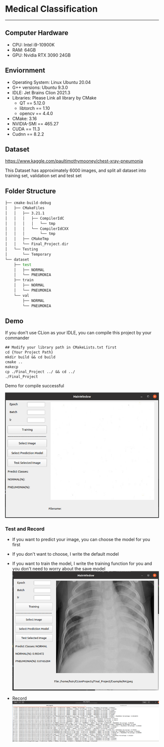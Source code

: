 # Medical Classification
****
## Computer Hardware
* CPU: Intel i9-10900K
* RAM: 64GB
* GPU: Nvidia RTX 3090 24GB

## Enviornment
* Operating System: Linux Ubuntu 20.04
* G++ versions: Ubuntu 9.3.0
* IDLE: Jet Brains Clion 2021.3
* Libraries: Please Link all library by CMake
  * QT == 5.12.0
  * libtorch == 1.10
  * opencv == 4.4.0
* CMake: 3.16
* NVIDIA-SMI == 465.27
* CUDA == 11.3
* Cudnn == 8.2.2

## Dataset 
https://www.kaggle.com/paultimothymooney/chest-xray-pneumonia

This Dataset has approximately 6000 images, and split all dataset into training set, validation set and test set

## Folder Structure
```asm
├── cmake-build-debug
│   ├── CMakeFiles
│   │   ├── 3.21.1
│   │   │   ├── CompilerIdC
│   │   │   │   └── tmp
│   │   │   └── CompilerIdCXX
│   │   │       └── tmp
│   │   ├── CMakeTmp
│   │   └── Final_Project.dir
│   └── Testing
│       └── Temporary
└── dataset
    ├── test
    │   ├── NORMAL
    │   └── PNEUMONIA
    ├── train
    │   ├── NORMAL
    │   └── PNEUMONIA
    └── val
        ├── NORMAL
        └── PNEUMONIA
```

## Demo
If you don't use CLion as your IDLE, 
you can compile this project by your commander

```cmd=
## Modify your library path in CMakeLists.txt first
cd {Your Project Path}
mkdir build && cd build
cmake ..
makecp
cp ./Final_Project ../ && cd ../
./Final_Project
```

Demo for compile successful

![image/Demo.png](image/Demo.png)

### Test and Record

* If you want to predict your image, you can choose the model for you first
* If you don't want to choose, I write the default model
* If you want to train the model, I write the training function for you and you don't need to worry about the save model
![image/Usage.png](image/Usage.png)

* Record
![image/record.png](image/record.png)